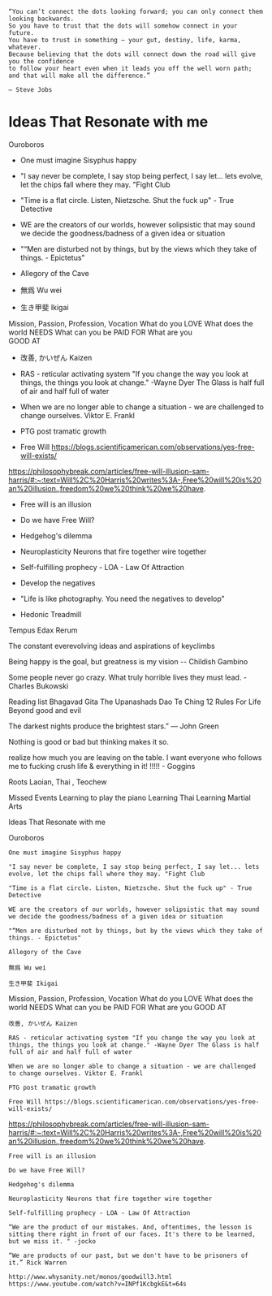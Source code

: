 ```
“You can’t connect the dots looking forward; you can only connect them looking backwards. 
So you have to trust that the dots will somehow connect in your future. 
You have to trust in something – your gut, destiny, life, karma, whatever. 
Because believing that the dots will connect down the road will give you the confidence 
to follow your heart even when it leads you off the well worn path; and that will make all the difference.”

– Steve Jobs
```

# Ideas That Resonate with me
Ouroboros

- One must imagine Sisyphus happy
- "I say never be complete, I say stop being perfect, I say let... lets evolve, let the chips fall where they may. "Fight Club
- "Time is a flat circle. Listen, Nietzsche. Shut the fuck up" - True Detective

- WE are the creators of our worlds, however solipsistic that may sound we decide the goodness/badness of a given idea or situation
- "“Men are disturbed not by things, but by the views which they take of things. - 	Epictetus" 

- Allegory of the Cave

- 無爲 Wu wei

- 生き甲斐 Ikigai

Mission, Passion, Profession, Vocation
What do you 
LOVE
What does the world 
NEEDS
What can you be 
PAID FOR
What are you  
GOOD AT

- 改善, かいぜん Kaizen

- RAS - reticular activating system
"If you change the way you look at things, the things you look at change."
-Wayne Dyer
The Glass is half full of air and half full of water


- When we are no longer able to change a situation - we are challenged to change ourselves. Viktor E. Frankl
- PTG post tramatic growth

- Free Will
https://blogs.scientificamerican.com/observations/yes-free-will-exists/


https://philosophybreak.com/articles/free-will-illusion-sam-harris/#:~:text=Will%2C%20Harris%20writes%3A-,Free%20will%20is%20an%20illusion.,freedom%20we%20think%20we%20have.


- Free will is an illusion

- Do we have Free Will?


- Hedgehog's dilemma


- Neuroplasticity Neurons that fire together wire together

- Self-fulfilling prophecy - LOA - Law Of Attraction

- Develop the negatives
- "Life is like photography. You need the negatives to develop"

- Hedonic Treadmill

Tempus Edax Rerum

The constant everevolving ideas and aspirations of keyclimbs


Being happy is the goal, but greatness is my vision -- Childish Gambino

Some people never go crazy. What truly horrible lives they must lead. - Charles Bukowski


Reading list
Bhagavad Gita 
The Upanashads
Dao Te Ching
12 Rules For Life 
Beyond good and evil


The darkest nights produce the brightest stars.” — John Green 


Nothing is good or bad but thinking makes it so.




realize how much you are leaving on the table. I want everyone who follows me to fucking crush life & everything in it! !!!!! - Goggins


Roots
Laoian, Thai , Teochew

Missed Events
Learning to play the piano
Learning Thai
Learning Martial Arts


Ideas That Resonate with me

Ouroboros

    One must imagine Sisyphus happy

    "I say never be complete, I say stop being perfect, I say let... lets evolve, let the chips fall where they may. "Fight Club

    "Time is a flat circle. Listen, Nietzsche. Shut the fuck up" - True Detective

    WE are the creators of our worlds, however solipsistic that may sound we decide the goodness/badness of a given idea or situation

    "“Men are disturbed not by things, but by the views which they take of things. - Epictetus"

    Allegory of the Cave

    無爲 Wu wei

    生き甲斐 Ikigai

Mission, Passion, Profession, Vocation What do you LOVE What does the world NEEDS What can you be PAID FOR What are you
GOOD AT

    改善, かいぜん Kaizen

    RAS - reticular activating system "If you change the way you look at things, the things you look at change." -Wayne Dyer The Glass is half full of air and half full of water

    When we are no longer able to change a situation - we are challenged to change ourselves. Viktor E. Frankl

    PTG post tramatic growth

    Free Will https://blogs.scientificamerican.com/observations/yes-free-will-exists/

https://philosophybreak.com/articles/free-will-illusion-sam-harris/#:~:text=Will%2C%20Harris%20writes%3A-,Free%20will%20is%20an%20illusion.,freedom%20we%20think%20we%20have.

    Free will is an illusion

    Do we have Free Will?

    Hedgehog's dilemma

    Neuroplasticity Neurons that fire together wire together

    Self-fulfilling prophecy - LOA - Law Of Attraction

    “We are the product of our mistakes. And, oftentimes, the lesson is sitting there right in front of our faces. It's there to be learned, but we miss it. " -jocko

    “We are products of our past, but we don't have to be prisoners of it.” Rick Warren

    http://www.whysanity.net/monos/goodwill3.html https://www.youtube.com/watch?v=INPf1KcbgkE&t=64s



